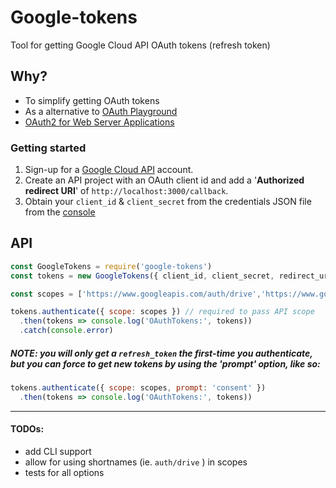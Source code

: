 # Google-tokens
Tool for getting Google Cloud API OAuth tokens (refresh token)

## Why?
- To simplify getting OAuth tokens
- As a alternative to [OAuth Playground](https://developers.google.com/oauthplayground/)
- [OAuth2 for Web Server Applications](https://developers.google.com/identity/protocols/OAuth2WebServer)

### Getting started
1. Sign-up for a [Google Cloud API](https://console.developer.google.com/) account.
1. Create an API project with an OAuth client id and add a '**Authorized redirect URI**' of `http://localhost:3000/callback`.
1. Obtain your `client_id` & `client_secret` from the credentials JSON file from the [console](https://console.developers.google.com/apis/credentials)

## API
```javascript
const GoogleTokens = require('google-tokens')
const tokens = new GoogleTokens({ client_id, client_secret, redirect_uris }) // from cloud API credentials file 

const scopes = ['https://www.googleapis.com/auth/drive','https://www.googleapis.com/auth/drive.readonly']

tokens.authenticate({ scope: scopes }) // required to pass API scope
  .then(tokens => console.log('OAuthTokens:', tokens))
  .catch(console.error)
```

##### NOTE: you will only get a `refresh_token` the first-time you authenticate, but you can force to get new tokens by using the 'prompt' option, like so:

```javascript
tokens.authenticate({ scope: scopes, prompt: 'consent' })
  .then(tokens => console.log('OAuthTokens:', tokens))
``` 

----

#### TODOs:
- add CLI support
- allow for using shortnames (ie. `auth/drive` ) in scopes
- tests for all options 